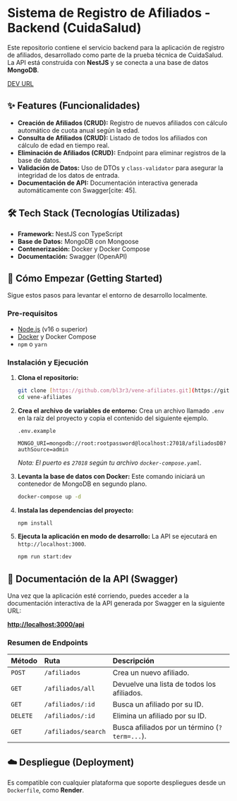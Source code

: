# Sistema de Registro de Afiliados - Backend (CuidaSalud)

Este repositorio contiene el servicio backend para la aplicación de registro de afiliados, desarrollado como parte de la prueba técnica de CuidaSalud. La API está construida con **NestJS** y se conecta a una base de datos **MongoDB**.

[DEV URL](https://vene-afiliates.onrender.com/api/)

## ✨ Features (Funcionalidades)

- **Creación de Afiliados (CRUD):** Registro de nuevos afiliados con cálculo automático de cuota anual según la edad.
- **Consulta de Afiliados (CRUD):** Listado de todos los afiliados con cálculo de edad en tiempo real.
- **Eliminación de Afiliados (CRUD):** Endpoint para eliminar registros de la base de datos.
- **Validación de Datos:** Uso de DTOs y `class-validator` para asegurar la integridad de los datos de entrada.
- **Documentación de API:** Documentación interactiva generada automáticamente con Swagger[cite: 45].

## 🛠️ Tech Stack (Tecnologías Utilizadas)

- **Framework:** NestJS con TypeScript
- **Base de Datos:** MongoDB con Mongoose
- **Contenerización:** Docker y Docker Compose
- **Documentación:** Swagger (OpenAPI)

## 🚀 Cómo Empezar (Getting Started)

Sigue estos pasos para levantar el entorno de desarrollo localmente.

### **Pre-requisitos**

- [Node.js](https://nodejs.org/en/) (v16 o superior)
- [Docker](https://www.docker.com/get-started) y Docker Compose
- `npm` o `yarn`

### **Instalación y Ejecución**

1.  **Clona el repositorio:**

    ```bash
    git clone [https://github.com/bl3r3/vene-afiliates.git](https://github.com/bl3r3/vene-afiliates.git)
    cd vene-afiliates
    ```

2.  **Crea el archivo de variables de entorno:**
    Crea un archivo llamado `.env` en la raíz del proyecto y copia el contenido del siguiente ejemplo.

    `.env.example`

    ```env
    MONGO_URI=mongodb://root:rootpassword@localhost:27018/afiliadosDB?authSource=admin
    ```

    _Nota: El puerto es `27018` según tu archivo `docker-compose.yaml`._

3.  **Levanta la base de datos con Docker:**
    Este comando iniciará un contenedor de MongoDB en segundo plano.

    ```bash
    docker-compose up -d
    ```

4.  **Instala las dependencias del proyecto:**

    ```bash
    npm install
    ```

5.  **Ejecuta la aplicación en modo de desarrollo:**
    La API se ejecutará en `http://localhost:3000`.
    ```bash
    npm run start:dev
    ```

## 📄 Documentación de la API (Swagger)

Una vez que la aplicación esté corriendo, puedes acceder a la documentación interactiva de la API generada por Swagger en la siguiente URL:

[**http://localhost:3000/api**](http://localhost:3000/api)

### **Resumen de Endpoints**

| Método   | Ruta                | Descripción                                   |
| :------- | :------------------ | :-------------------------------------------- |
| `POST`   | `/afiliados`        | Crea un nuevo afiliado.                       |
| `GET`    | `/afiliados/all`    | Devuelve una lista de todos los afiliados.    |
| `GET`    | `/afiliados/:id`    | Busca un afiliado por su ID.                  |
| `DELETE` | `/afiliados/:id`    | Elimina un afiliado por su ID.                |
| `GET`    | `/afiliados/search` | Busca afiliados por un término (`?term=...`). |

## ☁️ Despliegue (Deployment)

Es compatible con cualquier plataforma que soporte despliegues desde un `Dockerfile`, como **Render**.
